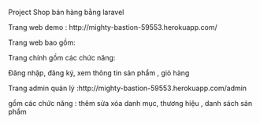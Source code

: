 <p>Project Shop bán hàng bằng laravel</p>
<p>Trang web demo : http://mighty-bastion-59553.herokuapp.com/</p>
<p>Trang web bao gồm:</p>
<p>Trang chính gồm các chức năng:</p>
<p>Đăng nhập, đăng ký, xem thông tin sản phẩm , giỏ hàng</p>
<p>Trang admin quản lý :http://mighty-bastion-59553.herokuapp.com/admin</p>
<p>gồm các chức năng : thêm sửa xóa danh mục, thương hiệu , danh sách sản phẩm</p>
